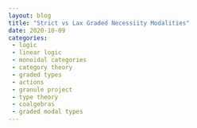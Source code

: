 ```yaml
---
layout: blog
title: "Strict vs Lax Graded Necessiity Modalities"
date: 2020-10-09
categories:
 - logic
 - linear logic
 - monoidal categories
 - category theory
 - graded types
 - actions
 - granule project
 - type theory
 - coalgebras
 - graded modal types
---
```


<div id="divCheckbox" style="display: none;">
$
\newcommand{\cat}[1]{\mathcal{#1}}
\newcommand{\func}[1]{\mathsf{#1}}
\newcommand{\Lin}[0]{\func{Lin}}
\newcommand{\Mny}[0]{\func{Mny}}
\newcommand{\Forget}[0]{\func{Forget}}
\newcommand{\Free}[0]{\func{Free}}
\newcommand{\Endo}[0]{\func{Endo}}
\newcommand{\mto}[0]{\to}
\newcommand{\Hom}[3]{\mathsf{Hom}_{\cat{#1}}(#2,#3)}
\newcommand{\interp}[1]{[\negthinspace[#1]\negthinspace]}
$
</div>

